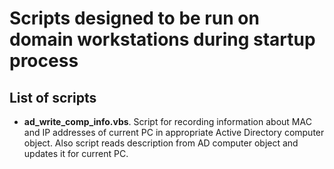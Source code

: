 Scripts designed to be run on domain workstations during startup process
==============

## List of scripts

* **ad_write_comp_info.vbs**. Script for recording information about MAC and IP addresses of current PC in appropriate Active Directory computer object. Also script reads description from AD computer object and updates it for current PC. 
